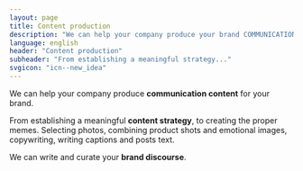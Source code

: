 ```yaml
---
layout: page
title: Content production
description: "We can help your company produce your brand COMMUNICATION CONTENT. From establishing a meaningful content strategy, to creating the proper memes. Selecting photos, combining product shots and emotional images, copywriting, writing captions and posts text."
language: english
header: "Content production"
subheader: "From establishing a meaningful strategy..."
svgicon: "icn--new_idea"
---
```

We can help your company produce **communication content** for your brand.

From establishing a meaningful **content strategy**, to creating the proper memes. Selecting photos, combining product shots and emotional images, copywriting, writing captions and posts text.

We can write and curate your **brand discourse**.
